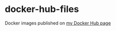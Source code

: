 # docker-hub-files
Docker images published on [my Docker Hub page](https://hub.docker.com/u/vjuranek/)
